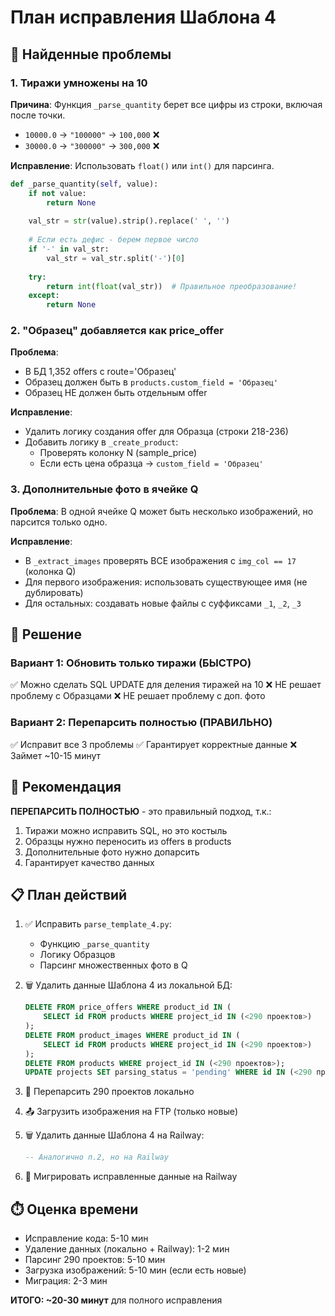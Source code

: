 # План исправления Шаблона 4

## 🐛 Найденные проблемы

### 1. Тиражи умножены на 10
**Причина**: Функция `_parse_quantity` берет все цифры из строки, включая после точки.
- `10000.0` → `"100000"` → `100,000` ❌
- `30000.0` → `"300000"` → `300,000` ❌

**Исправление**: Использовать `float()` или `int()` для парсинга.

```python
def _parse_quantity(self, value):
    if not value:
        return None
    
    val_str = str(value).strip().replace(' ', '')
    
    # Если есть дефис - берем первое число
    if '-' in val_str:
        val_str = val_str.split('-')[0]
    
    try:
        return int(float(val_str))  # Правильное преобразование!
    except:
        return None
```

### 2. "Образец" добавляется как price_offer
**Проблема**: 
- В БД 1,352 offers с route='Образец'
- Образец должен быть в `products.custom_field = 'Образец'`
- Образец НЕ должен быть отдельным offer

**Исправление**: 
- Удалить логику создания offer для Образца (строки 218-236)
- Добавить логику в `_create_product`:
  - Проверять колонку N (sample_price)
  - Если есть цена образца → `custom_field = 'Образец'`

### 3. Дополнительные фото в ячейке Q
**Проблема**: В одной ячейке Q может быть несколько изображений, но парсится только одно.

**Исправление**:
- В `_extract_images` проверять ВСЕ изображения с `img_col == 17` (колонка Q)
- Для первого изображения: использовать существующее имя (не дублировать)
- Для остальных: создавать новые файлы с суффиксами `_1`, `_2`, `_3`

## 📝 Решение

### Вариант 1: Обновить только тиражи (БЫСТРО)
✅ Можно сделать SQL UPDATE для деления тиражей на 10
❌ НЕ решает проблему с Образцами
❌ НЕ решает проблему с доп. фото

### Вариант 2: Перепарсить полностью (ПРАВИЛЬНО)
✅ Исправит все 3 проблемы
✅ Гарантирует корректные данные
❌ Займет ~10-15 минут

## 🎯 Рекомендация

**ПЕРЕПАРСИТЬ ПОЛНОСТЬЮ** - это правильный подход, т.к.:
1. Тиражи можно исправить SQL, но это костыль
2. Образцы нужно переносить из offers в products
3. Дополнительные фото нужно допарсить
4. Гарантирует качество данных

## 📋 План действий

1. ✅ Исправить `parse_template_4.py`:
   - Функцию `_parse_quantity`
   - Логику Образцов
   - Парсинг множественных фото в Q

2. 🗑️ Удалить данные Шаблона 4 из локальной БД:
   ```sql
   DELETE FROM price_offers WHERE product_id IN (
       SELECT id FROM products WHERE project_id IN (<290 проектов>)
   );
   DELETE FROM product_images WHERE product_id IN (
       SELECT id FROM products WHERE project_id IN (<290 проектов>)
   );
   DELETE FROM products WHERE project_id IN (<290 проектов>);
   UPDATE projects SET parsing_status = 'pending' WHERE id IN (<290 проектов>);
   ```

3. 🔄 Перепарсить 290 проектов локально

4. 📤 Загрузить изображения на FTP (только новые)

5. 🗑️ Удалить данные Шаблона 4 на Railway:
   ```sql
   -- Аналогично п.2, но на Railway
   ```

6. 🚀 Мигрировать исправленные данные на Railway

## ⏱️ Оценка времени

- Исправление кода: 5-10 мин
- Удаление данных (локально + Railway): 1-2 мин
- Парсинг 290 проектов: 5-10 мин
- Загрузка изображений: 5-10 мин (если есть новые)
- Миграция: 2-3 мин

**ИТОГО: ~20-30 минут** для полного исправления





